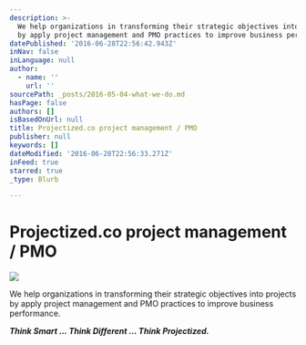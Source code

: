```yaml
---
description: >-
  We help organizations in transforming their strategic objectives into projects
  by apply project management and PMO practices to improve business performance.
datePublished: '2016-06-28T22:56:42.943Z'
inNav: false
inLanguage: null
author:
  - name: ''
    url: ''
sourcePath: _posts/2016-05-04-what-we-do.md
hasPage: false
authors: []
isBasedOnUrl: null
title: Projectized.co project management / PMO
publisher: null
keywords: []
dateModified: '2016-06-28T22:56:33.271Z'
inFeed: true
starred: true
_type: Blurb

---
```

# Projectized.co project management / PMO
![](https://imgflo.herokuapp.com/graph/vahj1ThiexotieMo/3a189f2b56694dd8bc30d37be6e83336/croprotate.png?cropheight=2225&cropwidth=2498&degrees=0&input=https%3A%2F%2Fthe-grid-user-content.s3-us-west-2.amazonaws.com%2F1f745b74-6c56-4442-8c9d-09f0f874e06c.png&x=30&y=0)

We help organizations in transforming their strategic objectives into projects by apply project management and PMO practices to improve business performance.

_**Think Smart ... Think Different ... Think Projectized.**_